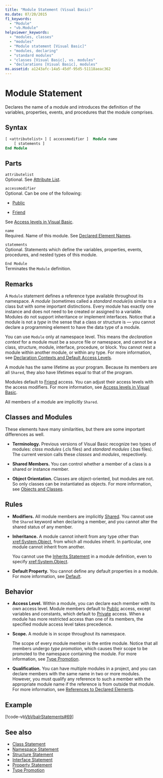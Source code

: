 ```yaml
---
title: "Module Statement (Visual Basic)"
ms.date: 07/20/2015
f1_keywords: 
  - "Module"
  - "vb.Module"
helpviewer_keywords: 
  - "modules, classes"
  - "modules"
  - "Module statement [Visual Basic]"
  - "modules, declaring"
  - "standard modules"
  - "classes [Visual Basic], vs. modules"
  - "declarations [Visual Basic], modules"
ms.assetid: a1243afc-14a5-45df-95d5-51118aeac362
---
```

# Module Statement
Declares the name of a module and introduces the definition of the variables, properties, events, and procedures that the module comprises.  
  
## Syntax  
  
```vb 
[ <attributelist> ] [ accessmodifier ]  Module name  
    [ statements ]  
End Module  
```  
  
## Parts  
 `attributelist`  
 Optional. See [Attribute List](../../../visual-basic/language-reference/statements/attribute-list.md).  
  
 `accessmodifier`  
 Optional. Can be one of the following:  
  
-   [Public](../../../visual-basic/language-reference/modifiers/public.md)  
  
-   [Friend](../../../visual-basic/language-reference/modifiers/friend.md)  
  
 See [Access levels in Visual Basic](../../../visual-basic/programming-guide/language-features/declared-elements/access-levels.md).  
  
 `name`  
 Required. Name of this module. See [Declared Element Names](../../../visual-basic/programming-guide/language-features/declared-elements/declared-element-names.md).  
  
 `statements`  
 Optional. Statements which define the variables, properties, events, procedures, and nested types of this module.  
  
 `End Module`  
 Terminates the `Module` definition.  
  
## Remarks  
 A `Module` statement defines a reference type available throughout its namespace. A *module* (sometimes called a *standard module*)is similar to a class but with some important distinctions. Every module has exactly one instance and does not need to be created or assigned to a variable. Modules do not support inheritance or implement interfaces. Notice that a module is not a *type* in the sense that a class or structure is — you cannot declare a programming element to have the data type of a module.  
  
 You can use `Module` only at namespace level. This means the *declaration context* for a module must be a source file or namespace, and cannot be a class, structure, module, interface, procedure, or block. You cannot nest a module within another module, or within any type. For more information, see [Declaration Contexts and Default Access Levels](../../../visual-basic/language-reference/statements/declaration-contexts-and-default-access-levels.md).  
  
 A module has the same lifetime as your program. Because its members are all `Shared`, they also have lifetimes equal to that of the program.  
  
 Modules default to [Friend](../../../visual-basic/language-reference/modifiers/friend.md) access. You can adjust their access levels with the access modifiers. For more information, see [Access levels in Visual Basic](../../../visual-basic/programming-guide/language-features/declared-elements/access-levels.md).  
  
 All members of a module are implicitly `Shared`.  
  
## Classes and Modules  
 These elements have many similarities, but there are some important differences as well.  
  
-   **Terminology.** Previous versions of Visual Basic recognize two types of modules: *class modules* (.cls files) and *standard modules* (.bas files). The current version calls these *classes* and *modules*, respectively.  
  
-   **Shared Members.** You can control whether a member of a class is a shared or instance member.  
  
-   **Object Orientation.** Classes are object-oriented, but modules are not. So only classes can be instantiated as objects. For more information, see [Objects and Classes](../../../visual-basic/programming-guide/language-features/objects-and-classes/index.md).  
  
## Rules  
  
-   **Modifiers.** All module members are implicitly [Shared](../../../visual-basic/language-reference/modifiers/shared.md). You cannot use the `Shared` keyword when declaring a member, and you cannot alter the shared status of any member.  
  
-   **Inheritance.** A module cannot inherit from any type other than <xref:System.Object>, from which all modules inherit. In particular, one module cannot inherit from another.  
  
     You cannot use the [Inherits Statement](../../../visual-basic/language-reference/statements/inherits-statement.md) in a module definition, even to specify <xref:System.Object>.  
  
-   **Default Property.** You cannot define any default properties in a module. For more information, see [Default](../../../visual-basic/language-reference/modifiers/default.md).  
  
## Behavior  
  
-   **Access Level.** Within a module, you can declare each member with its own access level. Module members default to [Public](../../../visual-basic/language-reference/modifiers/public.md) access, except variables and constants, which default to [Private](../../../visual-basic/language-reference/modifiers/private.md) access. When a module has more restricted access than one of its members, the specified module access level takes precedence.  
  
-   **Scope.** A module is in scope throughout its namespace.  
  
     The scope of every module member is the entire module. Notice that all members undergo *type promotion*, which causes their scope to be promoted to the namespace containing the module. For more information, see [Type Promotion](../../../visual-basic/programming-guide/language-features/declared-elements/type-promotion.md).  
  
-   **Qualification.** You can have multiple modules in a project, and you can declare members with the same name in two or more modules. However, you must qualify any reference to such a member with the appropriate module name if the reference is from outside that module. For more information, see [References to Declared Elements](../../../visual-basic/programming-guide/language-features/declared-elements/references-to-declared-elements.md).  
  
## Example  
 [!code-vb[VbVbalrStatements#69](../../../visual-basic/language-reference/error-messages/codesnippet/VisualBasic/module-statement_1.vb)]  
  
## See also
- [Class Statement](../../../visual-basic/language-reference/statements/class-statement.md)
- [Namespace Statement](../../../visual-basic/language-reference/statements/namespace-statement.md)
- [Structure Statement](../../../visual-basic/language-reference/statements/structure-statement.md)
- [Interface Statement](../../../visual-basic/language-reference/statements/interface-statement.md)
- [Property Statement](../../../visual-basic/language-reference/statements/property-statement.md)
- [Type Promotion](../../../visual-basic/programming-guide/language-features/declared-elements/type-promotion.md)
